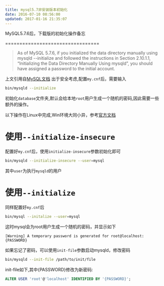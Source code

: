 ```yaml
---
title: mysql5.7非安装版本初始化
date: 2016-07-10 08:56:00
updated: 2017-01-16 21:35:07
---
```

<!--markdown-->MySQL5.7.6后，下载版的初始化操作备忘
=================================

>As of MySQL 5.7.6, if you initialized the data directory manually using mysqld --initialize and followed the instructions in Section 2.10.1.1, “Initializing the Data Directory Manually Using mysqld”, you should have assigned a password to the initial account. 

上文引用自[MySQL文档](http://dev.mysql.com/doc/refman/5.7/en/default-privileges.html)
出于安全考虑,配置`my.cnf`后，需要输入
```bash
bin/mysqld --initialize
```
初始化`database`文件夹,默认会给本地`root`用户生成一个随机的密码,因此需要一些额外的操作。

以下操作在Linux中完成,Win环境大同小异，参考[官方文档](http://dev.mysql.com/doc/refman/5.7/en/data-directory-initialization-mysqld.html)

# 使用`--initialize-insecure`

配置好`my.cnf`后，使用`initialize-insecure`参数初始化即可
```bash
bin/mysqld --initialize-insecure --user=mysql
```

其中`user`为执行`mysqld`的用户

# 使用`--initialize`

同样配置好`my.cnf`后
```bash
bin/mysql --initalize --user=mysql
```

这时mysql会为root用户生成一个随机的密码，并显示如下
```
[Warning] A temporary password is generated for root@localhost:
{PASSWORD}
```
如果忘记了密码，可以使用`init-file`参数启动mysqld，修改密码
```bash
bin/mysqld --init-file /path/to/init/file
```
init-file如下,其中{PASSWORD}修改为新密码:
```sql
ALTER USER 'root'@'localhost' IDENTIFIED BY '{PASSWORD}';
```
